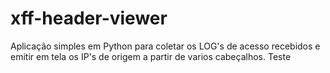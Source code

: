 # xff-header-viewer
Aplicação simples em Python para coletar os LOG's de acesso recebidos e emitir em tela os IP's de origem a partir de varios cabeçalhos.
Teste
